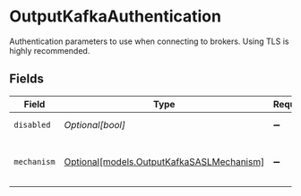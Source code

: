 # OutputKafkaAuthentication

Authentication parameters to use when connecting to brokers. Using TLS is highly recommended.


## Fields

| Field                                                                              | Type                                                                               | Required                                                                           | Description                                                                        |
| ---------------------------------------------------------------------------------- | ---------------------------------------------------------------------------------- | ---------------------------------------------------------------------------------- | ---------------------------------------------------------------------------------- |
| `disabled`                                                                         | *Optional[bool]*                                                                   | :heavy_minus_sign:                                                                 | Enable Authentication                                                              |
| `mechanism`                                                                        | [Optional[models.OutputKafkaSASLMechanism]](../models/outputkafkasaslmechanism.md) | :heavy_minus_sign:                                                                 | SASL authentication mechanism to use.                                              |